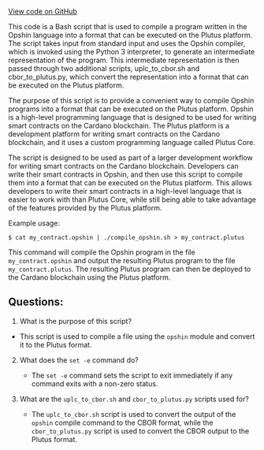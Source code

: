 [View code on GitHub](https://github.com/opshin/opshin/scripts/python_to_plutus_via_aiken.sh)

This code is a Bash script that is used to compile a program written in the Opshin language into a format that can be executed on the Plutus platform. The script takes input from standard input and uses the Opshin compiler, which is invoked using the Python 3 interpreter, to generate an intermediate representation of the program. This intermediate representation is then passed through two additional scripts, uplc_to_cbor.sh and cbor_to_plutus.py, which convert the representation into a format that can be executed on the Plutus platform.

The purpose of this script is to provide a convenient way to compile Opshin programs into a format that can be executed on the Plutus platform. Opshin is a high-level programming language that is designed to be used for writing smart contracts on the Cardano blockchain. The Plutus platform is a development platform for writing smart contracts on the Cardano blockchain, and it uses a custom programming language called Plutus Core.

The script is designed to be used as part of a larger development workflow for writing smart contracts on the Cardano blockchain. Developers can write their smart contracts in Opshin, and then use this script to compile them into a format that can be executed on the Plutus platform. This allows developers to write their smart contracts in a high-level language that is easier to work with than Plutus Core, while still being able to take advantage of the features provided by the Plutus platform.

Example usage:

```
$ cat my_contract.opshin | ./compile_opshin.sh > my_contract.plutus
```

This command will compile the Opshin program in the file `my_contract.opshin` and output the resulting Plutus program to the file `my_contract.plutus`. The resulting Plutus program can then be deployed to the Cardano blockchain using the Plutus platform.
## Questions: 
 1. What is the purpose of this script?
   - This script is used to compile a file using the `opshin` module and convert it to the Plutus format.

2. What does the `set -e` command do?
   - The `set -e` command sets the script to exit immediately if any command exits with a non-zero status.

3. What are the `uplc_to_cbor.sh` and `cbor_to_plutus.py` scripts used for?
   - The `uplc_to_cbor.sh` script is used to convert the output of the `opshin` compile command to the CBOR format, while the `cbor_to_plutus.py` script is used to convert the CBOR output to the Plutus format.